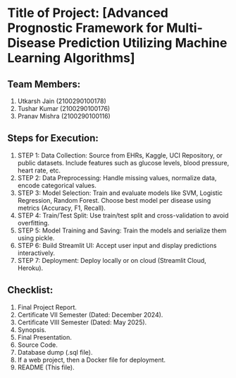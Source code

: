 # Title of Project: [Advanced Prognostic Framework for Multi-Disease Prediction Utilizing Machine Learning Algorithms]

## Team Members:
1. Utkarsh Jain (2100290100178)
2. Tushar Kumar (2100290100176)
3. Pranav Mishra (2100290100116)

## Steps for Execution:
1. STEP 1: Data Collection: Source from EHRs, Kaggle, UCI Repository, or public datasets. Include features such as glucose levels, blood pressure, heart rate, etc.
2. STEP 2: Data Preprocessing: Handle missing values, normalize data, encode categorical values.
3. STEP 3: Model Selection: Train and evaluate models like SVM, Logistic Regression, Random Forest. Choose best model per disease using metrics (Accuracy, F1, Recall).
4. STEP 4: Train/Test Split: Use train/test split and cross-validation to avoid overfitting.
5. STEP 5: Model Training and Saving: Train the models and serialize them using pickle.
6. STEP 6: Build Streamlit UI: Accept user input and display predictions interactively.
7. STEP 7: Deployment: Deploy locally or on cloud (Streamlit Cloud, Heroku).

## Checklist:
1. Final Project Report.
2. Certificate VII Semester (Dated: December 2024).
3. Certificate VIII Semester (Dated: May 2025).
4. Synopsis.
5. Final Presentation.
6. Source Code.
7. Database dump (.sql file).
8. If a web project, then a Docker file for deployment.
9. README (This file).

